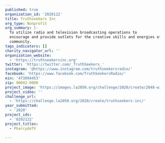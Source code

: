 ```yaml
---
published: true
organization_id: '2020122'
title: Truthseekers Inc
org_type: Nonprofit
org_summary: |-
  To utilize radio and television broadcasting operations to
  encourage and provide outlets for the creative skills and energies of the
  community.
tags_indicators: []
charity_navigator_url: ''
organization_website:
  - 'https://truthseekersinc.org'
twitter: 'https://twitter.com/_TruthSeekers_'
instagram: '@https://www.instagram.com/truthseekersradio/'
facebook: 'https://www.facebook.com/TruthSeekersRadio/'
ein: '473894453'
zip: 90042-0000
project_image: 'https://images.la2050.org/challenge/2020/create/2048-wide/truthseekers-inc.jpg'
project_video: ''
challenge_url:
  - 'https://challenge.la2050.org/2020/create/truthseekers-inc/'
year_submitted:
  - '2020'
project_ids:
  - '0202122'
project_titles:
  - PharcydeTV

---
```

